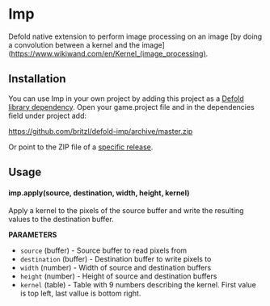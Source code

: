 # Imp
Defold native extension to perform image processing on an image [by doing a convolution between a kernel and the image](https://www.wikiwand.com/en/Kernel_(image_processing).

## Installation
You can use Imp in your own project by adding this project as a [Defold library dependency](https://www.defold.com/manuals/libraries/). Open your game.project file and in the dependencies field under project add:

https://github.com/britzl/defold-imp/archive/master.zip

Or point to the ZIP file of a [specific release](https://github.com/britzl/defold-imp/releases).

## Usage

#### imp.apply(source, destination, width, height, kernel)

Apply a kernel to the pixels of the source buffer and write the resulting values to the destination buffer.

**PARAMETERS**
* ```source``` (buffer) - Source buffer to read pixels from
* ```destination``` (buffer) - Destination buffer to write pixels to
* ```width``` (number) - Width of source and destination buffers
* ```height``` (number) - Height of source and destination buffers
* ```kernel``` (table) - Table with 9 numbers describing the kernel. First value is top left, last vallue is bottom right.
